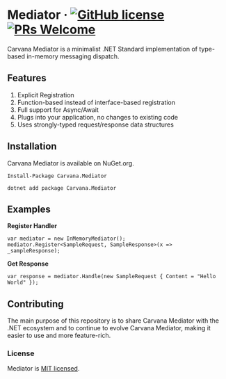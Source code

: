 # Mediator &middot; [![GitHub license](https://img.shields.io/badge/license-MIT-blue.svg)](https://www.google.com) [![PRs Welcome](https://img.shields.io/badge/PRs-welcome-brightgreen.svg)](https://www.google.com)

Carvana Mediator is a minimalist .NET Standard implementation of type-based in-memory messaging dispatch. 

## Features

1. Explicit Registration
2. Function-based instead of interface-based registration
3. Full support for Async/Await
4. Plugs into your application, no changes to existing code
5. Uses strongly-typed request/response data structures

## Installation

Carvana Mediator is available on NuGet.org. 

```Install-Package Carvana.Mediator```

```dotnet add package Carvana.Mediator```

## Examples

**Register Handler**
```
var mediator = new InMemoryMediator();
mediator.Register<SampleRequest, SampleResponse>(x => _sampleResponse);
```

**Get Response**

```
var response = mediator.Handle(new SampleRequest { Content = "Hello World" });
```

## Contributing

The main purpose of this repository is to share Carvana Mediator with the .NET ecosystem and to continue to evolve Carvana Mediator, making it easier to use and more feature-rich. 

### License

Mediator is [MIT licensed](./LICENSE).
